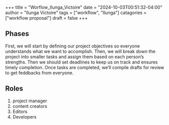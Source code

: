 +++
title = "Worflow_Ilunga_Victoire"
date = "2024-10-03T00:51:32-04:00"
author = "Ilunga Victoire"
tags = ["workflow", "Ilunga"]
catagories = ["workflow proposal"]
draft = false
+++
## Phases 

First, we will start by defining our project objectives so everyone understands what we want to accomplish. Then, we will break down the project into smaller tasks and assign them based on each person’s strengths. Then we should set deadlines to keep us on track and ensures timely completion.
Once tasks are completed, we’ll compile drafts for review to get feddbacks from everyone. 

## Roles

1. project manager 
2. content creators
3. Editors
5. Developers 
 
